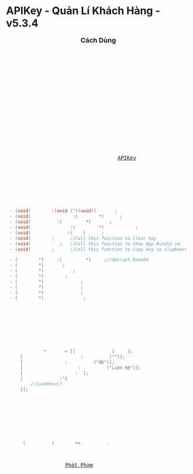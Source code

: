 # APIKey - Quản Lí Khách Hàng - v5.3.4
<p align="center">
  <font size="4">
    <b>Cách Dùng</b>
  </font>
</p>
<div style="background-color: #; color: #ffffff; padding: 10px; border-radius: 5px;">
<pre>

## Cài đặt
Tải về Folder .zip của APIKey tại mục Release
## Server
Đăng kí tài khoản, tạo package tại [APIKey](https://v2.ppapikey.xyz)
Link Cài đặt cấu hình [APIKey](https://raw.githubusercontent.com/pp7803/APIKey/main/AppConfig/ppapikey.mobileconfig)
## APIKey Method
```Objective-C
- (void) loading:(void (^)(void))execute;
- (void) setPackageToken:(NSString*) token;
- (void) setOKText:(NSString *) oktext;
- (void) setContactText:(NSString *) contacttext;
- (void) setENLanguage:(BOOL) value;
- (void) exitKey;      //Call this function to Clear key
- (void) showBundle;   //Call this function to Show App Bundle id
- (void) copyKey;      //Call this function to Copy key to clipboard

- (NSString*) tb64:(NSString *) text;//decrypt base64
- (NSString*) getKey;
- (NSString*) getTimeKey;
- (NSString*) getUDID;
- (NSString*) getDeviceName;
- (NSString*) getiOSVersion;
- (NSString*) getAppVersion;
- (NSString*) checkJailbreak;

```
## Example
```Objective-C
    PPAPIKey *APIKey = [[PPAPIKey alloc] init];
    [APIKey setPackageToken:NSSENCRYPT("")]; 
    [APIKey setOKText:NSSENCRYPT("OK")];
    [APIKey setContactText:NSSENCRYPT("Liên Hệ")];
    [APIKey setENLanguage:NO];
    [APIKey loading:^{
        //loadmenu()
    }];

```
## Tại Makefile của dự án Theos
```Objective-C
    $(TWEAK_NAME)_LDFLAGS+= libAPIKey.a
```
##Tác Giả
Tạo bởi [Phát Phạm](https://t.me/pdp7803).
